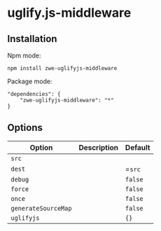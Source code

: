 # uglify.js-middleware

## Installation

Npm mode:

    npm install zwe-uglifyjs-middleware
Package mode:

    "dependencies": {
        "zwe-uglifyjs-middleware": "*"
    }

## Options

<table>
    <thead>
        <tr>
            <th>Option</th>
            <th>Description</th>
            <th>Default</th>
        </tr>
    </thead>
    <tbody>
        <tr>
            <td><code>src</code></td>
            <td></td>
            <td></td>
        </tr>
        <tr>
            <td><code>dest</code></td>
            <td></td>
            <td>=<code>src</code></td>
        </tr>
        <tr>
            <td><code>debug</code></td>
            <td></td>
            <td><code>false</code></td>
        </tr>
        <tr>
            <td><code>force</code></td>
            <td></td>
            <td><code>false</code></td>
        </tr>
        <tr>
            <td><code>once</code></td>
            <td></td>
            <td><code>false</code></td>
        </tr>
        <tr>
            <td><code>generateSourceMap</code></td>
            <td></td>
            <td><code>false</code></td>
        </tr>
        <tr>
            <td><code>uglifyjs</code></td>
            <td></td>
            <td><code>{}</code></td>
        </tr>
    </tbody>
</table>